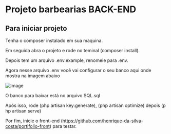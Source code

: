 # Projeto barbearias BACK-END

## Para iniciar projeto

Tenha o composer instalado em sua maquina.

Em seguida abra o projeto e rode no teminal (composer install).

Depois tem um arquivo .env.example, renomeie para .env.

Agora nesse arquivo .env você vai configurar o seu banco aqui onde mostra na imagem abaixo


![image](https://github.com/user-attachments/assets/c7df2030-0cdd-485e-9772-38a8220b21e8)

O banco para baixar está no arquivo SQL.sql

Após isso, rode (php artisan key:generate), (php artisan optimize) depois (php artisan serve)

Por fim, inicie o front-end (https://github.com/henrique-da-silva-costa/portifolio-front) para testar.

